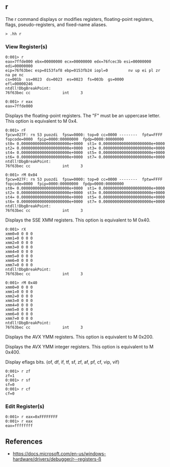 
## r

The r command displays or modifies registers, floating-point registers, flags, pseudo-registers, and fixed-name aliases.


```
> .hh r
```

### View Register(s)

```
0:001> r
eax=7ffde000 ebx=00000000 ecx=00000000 edx=76fcec3b esi=00000000 edi=00000000
eip=76f63bec esp=0153faf8 ebp=0153fb24 iopl=0         nv up ei pl zr na pe nc
cs=001b  ss=0023  ds=0023  es=0023  fs=003b  gs=0000             efl=00000246
ntdll!DbgBreakPoint:
76f63bec cc              int     3
```

```
0:001> r eax
eax=7ffde000
```

Displays the floating-point registers. The "F" must be an uppercase letter. This option is equivalent to M 0x4.


```
0:001> rF
fpcw=027F: rn 53 puozdi  fpsw=0000: top=0 cc=0000 --------  fptw=FFFF
fopcode=0000  fpip=0000:00000000  fpdp=0000:00000000
st0= 0.000000000000000000000e+0000  st1= 0.000000000000000000000e+0000
st2= 0.000000000000000000000e+0000  st3= 0.000000000000000000000e+0000
st4= 0.000000000000000000000e+0000  st5= 0.000000000000000000000e+0000
st6= 0.000000000000000000000e+0000  st7= 0.000000000000000000000e+0000
ntdll!DbgBreakPoint:
76f63bec cc              int     3
```

```
0:001> rM 0x04
fpcw=027F: rn 53 puozdi  fpsw=0000: top=0 cc=0000 --------  fptw=FFFF
fopcode=0000  fpip=0000:00000000  fpdp=0000:00000000
st0= 0.000000000000000000000e+0000  st1= 0.000000000000000000000e+0000
st2= 0.000000000000000000000e+0000  st3= 0.000000000000000000000e+0000
st4= 0.000000000000000000000e+0000  st5= 0.000000000000000000000e+0000
st6= 0.000000000000000000000e+0000  st7= 0.000000000000000000000e+0000
ntdll!DbgBreakPoint:
76f63bec cc              int     3
```

Displays the SSE XMM registers. This option is equivalent to M 0x40.

```
0:001> rX
xmm0=0 0 0 0
xmm1=0 0 0 0
xmm2=0 0 0 0
xmm3=0 0 0 0
xmm4=0 0 0 0
xmm5=0 0 0 0
xmm6=0 0 0 0
xmm7=0 0 0 0
ntdll!DbgBreakPoint:
76f63bec cc              int     3
```

```
0:001> rM 0x40
xmm0=0 0 0 0
xmm1=0 0 0 0
xmm2=0 0 0 0
xmm3=0 0 0 0
xmm4=0 0 0 0
xmm5=0 0 0 0
xmm6=0 0 0 0
xmm7=0 0 0 0
ntdll!DbgBreakPoint:
76f63bec cc              int     3
```

Displays the AVX YMM registers. This option is equivalent to M 0x200.


Displays the AVX YMM integer registers. This option is equivalent to M 0x400.

Display eflags bits.  (of, df, if, tf, sf, zf, af, pf, cf, vip, vif)

```
0:001> r zf
zf=1
0:001> r sf
sf=0
0:001> r cf
cf=0
```


### Edit Register(s)

```
0:001> r eax=0xFFFFFFFF
0:001> r eax
eax=ffffffff
```


## References

- https://docs.microsoft.com/en-us/windows-hardware/drivers/debugger/r--registers-ß